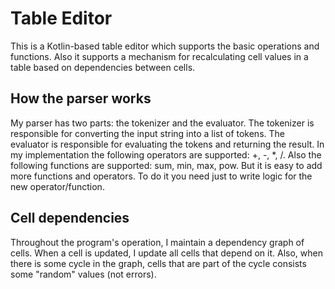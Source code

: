 # Table Editor

This is a Kotlin-based table editor which supports the basic operations and functions. Also it supports a mechanism for
recalculating cell values in a table based on dependencies between cells.

## How the parser works

My parser has two parts: the tokenizer and the evaluator. The tokenizer is responsible for converting the input string
into a list of tokens. The evaluator is responsible for evaluating the tokens and returning the result. In my
implementation the following operators are supported: +, -, *, /. Also the following functions are supported: sum, min,
max, pow. But it is easy to add more functions and operators. To do it you need just to write logic for the new
operator/function.

## Cell dependencies

Throughout the program's operation, I maintain a dependency graph of cells. When a cell is updated, I update all cells
that depend on it. Also, when there is some cycle in the graph, cells that are part of the cycle consists some "random"
values (not errors).